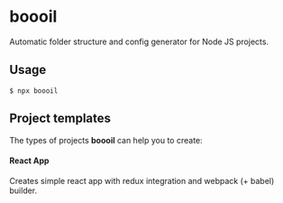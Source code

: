 # boooil

Automatic folder structure and config generator for Node JS projects.

## Usage

```
$ npx boooil
```

## Project templates
The types of projects **boooil** can help you to create:
#### React App
Creates simple react app with redux integration and webpack (+ babel) builder.
<!-- 
###### Example
![Screenshot](https://firebasestorage.googleapis.com/v0/b/adooone-52c8a.appspot.com/o/boooil.JPG?alt=media&token=c21a858b-0721-499a-9187-8ad58947f9d0) -->
